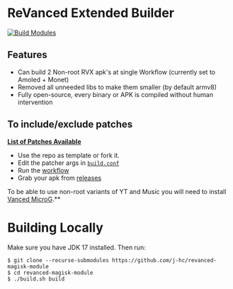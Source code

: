 # ReVanced Extended Builder 
[![Build Modules](https://github.com/j-hc/revanced-magisk-module/actions/workflows/build.yml/badge.svg)](https://github.com/OkMohit/RVX-M/blob/main/.github/workflows/build.yml)

## Features
 * Can build 2 Non-root RVX apk's at single Workflow (currently set to Amoled + Monet)
 * Removed all unneeded libs to make them smaller (by default armv8)
 * Fully open-source, every binary or APK is compiled without human intervention

## To include/exclude patches
[**List of Patches Available**](https://github.com/inotia00/revanced-patches#-list-of-available-patches)

 * Use the repo as template or fork it.
 * Edit the patcher args in [`build.conf`](./build.conf)
 * Run the [workflow](../../actions/workflows/build.yml)
 * Grab your apk from [releases](../../releases)

To be able to use non-root variants of YT and Music you will need to install [Vanced MicroG](https://github.com/TeamVanced/VancedMicroG/releases).**

# Building Locally
Make sure you have JDK 17 installed. Then run:

```console
$ git clone --recurse-submodules https://github.com/j-hc/revanced-magisk-module
$ cd revanced-magisk-module
$ ./build.sh build
```

